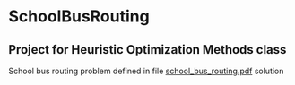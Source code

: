 # SchoolBusRouting

## Project for Heuristic Optimization Methods class

School bus routing problem defined in file [school_bus_routing.pdf](school_bus_routing.pdf.pdf) solution
